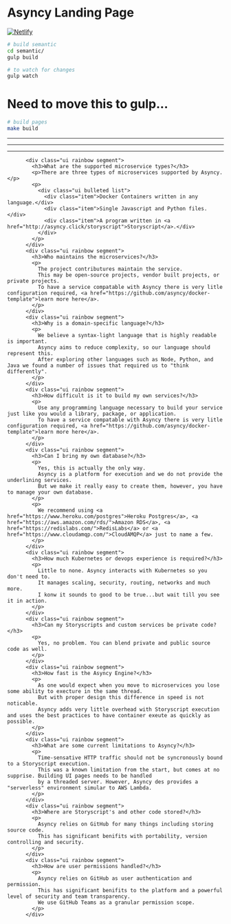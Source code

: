 # Asyncy Landing Page

[![Netlify](https://www.netlify.com/img/global/badges/netlify-dark.svg)](https://asyncy.com)


```sh
# build semantic
cd semantic/
gulp build

# to watch for changes
gulp watch
```

# Need to move this to gulp...
```sh
# build pages
make build
```


---
---
---


          <div class="ui rainbow segment">
            <h3>What are the supported microservice types?</h3>
            <p>There are three types of microservices supported by Asyncy.</p>
            <p>
              <div class="ui bulleted list">
                <div class="item">Docker Containers written in any language.</div>
                <div class="item">Single Javascript and Python files.</div>
                <div class="item">A program written in <a href="http://asyncy.click/storyscript">Storyscript</a>.</div>
              </div>
            </p>
          </div>
          <div class="ui rainbow segment">
            <h3>Who maintains the microservices?</h3>
            <p>
              The project contributures maintain the service.
              This may be open-source projects, vendor built projects, or private projects.
              To have a service compatable with Asyncy there is very litle configuration required, <a href="https://github.com/asyncy/docker-template">learn more here</a>.
            </p>
          </div>
          <div class="ui rainbow segment">
            <h3>Why is a domain-specific language?</h3>
            <p>
              We believe a syntax-light language that is highly readable is important.
              Asyncy aims to reduce complexity, so our language should represent this.
              After exploring other languages such as Node, Python, and Java we found a number of issues that required us to "think differently".
            </p>
          </div>
          <div class="ui rainbow segment">
            <h3>How difficult is it to build my own services?</h3>
            <p>
              Use any programming language necessary to build your service just like you would a library, package, or application.
              To have a service compatable with Asyncy there is very litle configuration required, <a href="https://github.com/asyncy/docker-template">learn more here</a>.
            </p>
          </div>
          <div class="ui rainbow segment">
            <h3>Can I bring my own database?</h3>
            <p>
              Yes, this is actually the only way.
              Asyncy is a platform for execution and we do not provide the underlining services.
              But we make it really easy to create them, however, you have to manage your own database.
            </p>
            <p>
              We recommend using <a href="https://www.heroku.com/postgres">Heroku Postgres</a>, <a href="https://aws.amazon.com/rds/">Amazon RDS</a>, <a href="https://redislabs.com/">RedisLabs</a> or <a href="https://www.cloudamqp.com/">CloudAMQP</a> just to name a few.
            </p>
          </div>
          <div class="ui rainbow segment">
            <h3>How much Kubernetes or devops experience is required?</h3>
            <p>
              Little to none. Asyncy interacts with Kubernetes so you don't need to.
              It manages scaling, security, routing, networks and much more.
              I konw it sounds to good to be true...but wait till you see it in action.
            </p>
          </div>
          <div class="ui rainbow segment">
            <h3>Can my Storyscripts and custom services be private code?</h3>
            <p>
              Yes, no problem. You can blend private and public source code as well.
            </p>
          </div>
          <div class="ui rainbow segment">
            <h3>How fast is the Asyncy Engine?</h3>
            <p>
              As one would expect when you move to microservices you lose some ability to execture in the same thread.
              But with proper design this difference in speed is not noticable.
              Asyncy adds very little overhead with Storyscript execution and uses the best practices to have container exeute as quickly as possible.
            </p>
          </div>
          <div class="ui rainbow segment">
            <h3>What are some current limitations to Asyncy?</h3>
            <p>
              Time-sensative HTTP traffic should not be syncronously bound to a Storyscript execution.
              This was a known limitation from the start, but comes at no supprise. Building UI pages needs to be handled
              by a threaded server. However, Asyncy des provides a "serverless" environment simular to AWS Lambda.
            </p>
          </div>
          <div class="ui rainbow segment">
            <h3>Where are Storyscript's and other code stored?</h3>
            <p>
              Asyncy relies on GitHub for many things including storing source code.
              This has significant benifits with portability, version controlling and security.
            </p>
          </div>
          <div class="ui rainbow segment">
            <h3>How are user permissions handled?</h3>
            <p>
              Asyncy relies on GitHub as user authentication and permission.
              This has significant benifits to the platform and a powerful level of security and team transparency.
              We use GitHub Teams as a granular permission scope.
            </p>
          </div>
